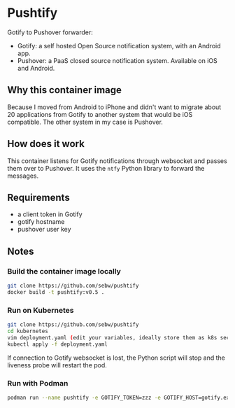 # Pushtify

Gotify to Pushover forwarder:

- Gotify: a self hosted Open Source notification system, with an Android app.
- Pushover: a PaaS closed source notification system. Available on iOS and Android.

## Why this container image

Because I moved from Android to iPhone and didn't want to migrate about 20 applications from Gotify to another system that would be iOS compatible. The other system in my case is Pushover.

## How does it work

This container listens for Gotify notifications through websocket and passes them over to Pushover. It uses the `ntfy` Python library to forward the messages.

## Requirements

- a client token in Gotify
- gotify hostname
- pushover user key

## Notes

### Build the container image locally

```bash
git clone https://github.com/sebw/pushtify
docker build -t pushtify:v0.5 .
```

### Run on Kubernetes

```bash
git clone https://github.com/sebw/pushtify
cd kubernetes
vim deployment.yaml (edit your variables, ideally store them as k8s secrets)
kubectl apply -f deployment.yaml
```

If connection to Gotify websocket is lost, the Python script will stop and the liveness probe will restart the pod.

### Run with Podman

```bash
podman run --name pushtify -e GOTIFY_TOKEN=zzz -e GOTIFY_HOST=gotify.example.org -e PUSHOVER_USERKEY=xxx docker.io/sebastienw/pushtify:v0.5
```
